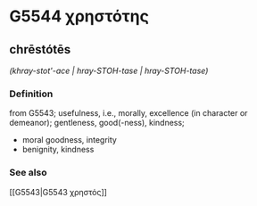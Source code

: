 # G5544 χρηστότης

## chrēstótēs

_(khray-stot'-ace | hray-STOH-tase | hray-STOH-tase)_

### Definition

from G5543; usefulness, i.e., morally, excellence (in character or demeanor); gentleness, good(-ness), kindness; 

- moral goodness, integrity
- benignity, kindness

### See also

[[G5543|G5543 χρηστός]]
